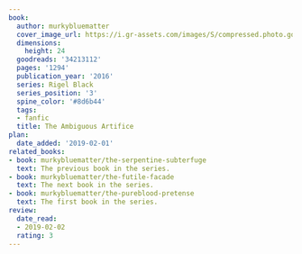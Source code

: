 ```yaml
---
book:
  author: murkybluematter
  cover_image_url: https://i.gr-assets.com/images/S/compressed.photo.goodreads.com/books/1502729235l/34213112._SX98_.jpg
  dimensions:
    height: 24
  goodreads: '34213112'
  pages: '1294'
  publication_year: '2016'
  series: Rigel Black
  series_position: '3'
  spine_color: '#8d6b44'
  tags:
  - fanfic
  title: The Ambiguous Artifice
plan:
  date_added: '2019-02-01'
related_books:
- book: murkybluematter/the-serpentine-subterfuge
  text: The previous book in the series.
- book: murkybluematter/the-futile-facade
  text: The next book in the series.
- book: murkybluematter/the-pureblood-pretense
  text: The first book in the series.
review:
  date_read:
  - 2019-02-02
  rating: 3
---
```

